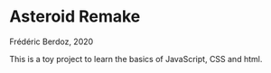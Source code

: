 
# Asteroid Remake
Frédéric Berdoz, 2020

This is a toy project to learn the basics of JavaScript, CSS and html.